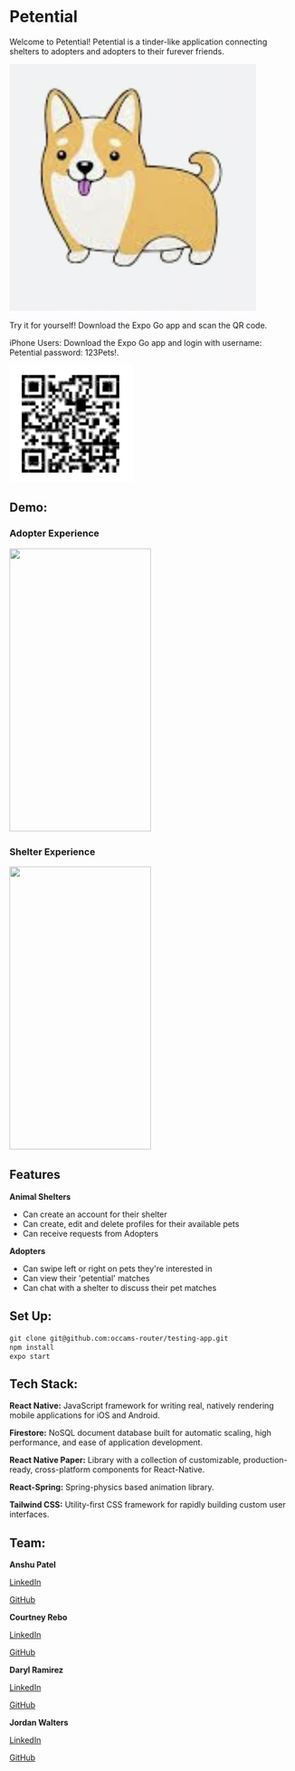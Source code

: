 # **Petential**

Welcome to Petential! Petential is a tinder-like application connecting shelters to adopters and adopters to their furever friends.

![](assets/corgi-logo-square.png)

Try it for yourself!
Download the Expo Go app and scan the QR code.

iPhone Users: Download the Expo Go app and login with username: Petential password: 123Pets!.

![](assets/QR-code.png)

## **Demo:**

### Adopter Experience

<div>
<img src=assets/adopter.gif width="250" height="500">
</div>

### Shelter Experience

<img src=assets/shelter.gif width="250" height="500">

## **Features**

**Animal Shelters**

- Can create an account for their shelter
- Can create, edit and delete profiles for their available pets
- Can receive requests from Adopters

**Adopters**

- Can swipe left or right on pets they're interested in
- Can view their 'petential' matches
- Can chat with a shelter to discuss their pet matches

## **Set Up:**

```
git clone git@github.com:occams-router/testing-app.git
npm install
expo start
```

## **Tech Stack:**

**React Native:** JavaScript framework for writing real, natively rendering mobile applications for iOS and Android.

**Firestore:** NoSQL document database built for automatic scaling, high performance, and ease of application development.

**React Native Paper:** Library with a collection of customizable, production-ready, cross-platform components for React-Native.

**React-Spring:** Spring-physics based animation library.

**Tailwind CSS:** Utility-first CSS framework for rapidly building custom user interfaces.

## **Team:**

**Anshu Patel**

[LinkedIn](https://www.linkedin.com/in/anshupatel314/)

[GitHub](https://github.com/Litwix)

**Courtney Rebo**

[LinkedIn](https://www.linkedin.com/in/courtneyrebo/)

[GitHub](https://github.com/courtneey)

**Daryl Ramirez**

[LinkedIn](https://www.linkedin.com/in/darylramirez/)

[GitHub](https://github.com/darylramirez)

**Jordan Walters**

[LinkedIn](https://www.linkedin.com/in/walters-jordan/)

[GitHub](https://github.com/J-Walters)
